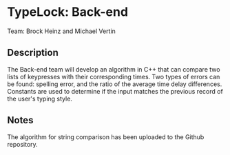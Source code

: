 # TypeLock: Back-end

Team: Brock Heinz and Michael Vertin

## Description

The Back-end team will develop an algorithm in C++ that can compare two lists of keypresses with their corresponding times. Two types of errors can be found: spelling error, and the ratio of the average time delay differences. Constants are used to determine if the input matches the previous record of the user's typing style.

## Notes

The algorithm for string comparison has been uploaded to the Github repository.
